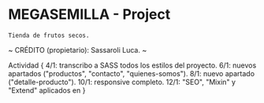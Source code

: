 # MEGASEMILLA - Project
    Tienda de frutos secos.

~ CRÉDITO (propietario): Sassaroli Luca. ~

Actividad {
    4/1: transcribo a SASS todos los estilos del proyecto.
    6/1: nuevos apartados ("productos", "contacto", "quienes-somos"). 
    8/1: nuevo apartado ("detalle-producto").
    10/1: responsive completo.
    12/1: "SEO", "Mixin" y "Extend" aplicados en
}